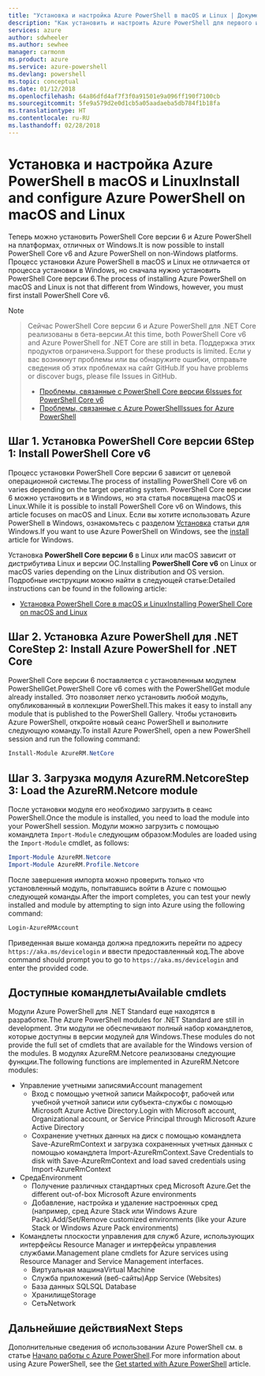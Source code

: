 ```yaml
---
title: "Установка и настройка Azure PowerShell в macOS и Linux | Документация Майкрософт"
description: "Как установить и настроить Azure PowerShell для первого использования в macOS и Linux."
services: azure
author: sdwheeler
ms.author: sewhee
manager: carmonm
ms.product: azure
ms.service: azure-powershell
ms.devlang: powershell
ms.topic: conceptual
ms.date: 01/12/2018
ms.openlocfilehash: 64a86dfd4af7f3f0a91501e9a096ff190f7100cb
ms.sourcegitcommit: 5fe9a579d2e0d1cb5a05aadaeba5db784f1b18fa
ms.translationtype: HT
ms.contentlocale: ru-RU
ms.lasthandoff: 02/28/2018
---
```

# <a name="install-and-configure-azure-powershell-on-macos-and-linux"></a><span data-ttu-id="64d24-103">Установка и настройка Azure PowerShell в macOS и Linux</span><span class="sxs-lookup"><span data-stu-id="64d24-103">Install and configure Azure PowerShell on macOS and Linux</span></span>

<span data-ttu-id="64d24-104">Теперь можно установить PowerShell Core версии 6 и Azure PowerShell на платформах, отличных от Windows.</span><span class="sxs-lookup"><span data-stu-id="64d24-104">It is now possible to install PowerShell Core v6 and Azure PowerShell on non-Windows platforms.</span></span>
<span data-ttu-id="64d24-105">Процесс установки Azure PowerShell в macOS и Linux не отличается от процесса установки в Windows, но сначала нужно установить PowerShell Core версии 6.</span><span class="sxs-lookup"><span data-stu-id="64d24-105">The process of installing Azure PowerShell on macOS and Linux is not that different from Windows, however, you must first install PowerShell Core v6.</span></span>

> [!NOTE]

> <span data-ttu-id="64d24-106">Сейчас PowerShell Core версии 6 и Azure PowerShell для .NET Core реализованы в бета-версии.</span><span class="sxs-lookup"><span data-stu-id="64d24-106">At this time, both PowerShell Core v6 and Azure PowerShell for .NET Core are still in beta.</span></span>
> <span data-ttu-id="64d24-107">Поддержка этих продуктов ограничена.</span><span class="sxs-lookup"><span data-stu-id="64d24-107">Support for these products is limited.</span></span> <span data-ttu-id="64d24-108">Если у вас возникнут проблемы или вы обнаружите ошибки, отправьте сведения об этих проблемах на сайт GitHub.</span><span class="sxs-lookup"><span data-stu-id="64d24-108">If you have problems or discover bugs, please file Issues in GitHub.</span></span>
>
> * [<span data-ttu-id="64d24-109">Проблемы, связанные с PowerShell Core версии 6</span><span class="sxs-lookup"><span data-stu-id="64d24-109">Issues for PowerShell Core v6</span></span>](https://github.com/PowerShell/PowerShell/issues)
> * [<span data-ttu-id="64d24-110">Проблемы, связанные с Azure PowerShell</span><span class="sxs-lookup"><span data-stu-id="64d24-110">Issues for Azure PowerShell</span></span>](https://github.com/azure/azure-docs-powershell/issues)

## <a name="step-1-install-powershell-core-v6"></a><span data-ttu-id="64d24-111">Шаг 1. Установка PowerShell Core версии 6</span><span class="sxs-lookup"><span data-stu-id="64d24-111">Step 1: Install PowerShell Core v6</span></span>

<span data-ttu-id="64d24-112">Процесс установки PowerShell Core версии 6 зависит от целевой операционной системы.</span><span class="sxs-lookup"><span data-stu-id="64d24-112">The process of installing PowerShell Core v6 on varies depending on the target operating system.</span></span>
<span data-ttu-id="64d24-113">PowerShell Core версии 6 можно установить и в Windows, но эта статья посвящена macOS и Linux.</span><span class="sxs-lookup"><span data-stu-id="64d24-113">While it is possible to install PowerShell Core v6 on Windows, this article focuses on macOS and Linux.</span></span> <span data-ttu-id="64d24-114">Если вы хотите использовать Azure PowerShell в Windows, ознакомьтесь с разделом [Установка](./install-azurerm-ps.md) статьи для Windows.</span><span class="sxs-lookup"><span data-stu-id="64d24-114">If you want to use Azure PowerShell on Windows, see the [install](./install-azurerm-ps.md) article for Windows.</span></span>

<span data-ttu-id="64d24-115">Установка **PowerShell Core версии 6** в Linux или macOS зависит от дистрибутива Linux и версии ОС.</span><span class="sxs-lookup"><span data-stu-id="64d24-115">Installing **PowerShell Core v6** on Linux or macOS varies depending on the Linux distribution and OS version.</span></span>
<span data-ttu-id="64d24-116">Подробные инструкции можно найти в следующей статье:</span><span class="sxs-lookup"><span data-stu-id="64d24-116">Detailed instructions can be found in the following article:</span></span>

- [<span data-ttu-id="64d24-117">Установка PowerShell Core в macOS и Linux</span><span class="sxs-lookup"><span data-stu-id="64d24-117">Installing PowerShell Core on macOS and Linux</span></span>](/powershell/scripting/setup/installing-powershell-core-on-macos-and-linux)

## <a name="step-2-install-azure-powershell-for-net-core"></a><span data-ttu-id="64d24-118">Шаг 2. Установка Azure PowerShell для .NET Core</span><span class="sxs-lookup"><span data-stu-id="64d24-118">Step 2: Install Azure PowerShell for .NET Core</span></span>

<span data-ttu-id="64d24-119">PowerShell Core версии 6 поставляется с установленным модулем PowerShellGet.</span><span class="sxs-lookup"><span data-stu-id="64d24-119">PowerShell Core v6 comes with the PowerShellGet module already installed.</span></span> <span data-ttu-id="64d24-120">Это позволяет легко установить любой модуль, опубликованный в коллекции PowerShell.</span><span class="sxs-lookup"><span data-stu-id="64d24-120">This makes it easy to install any module that is published to the PowerShell Gallery.</span></span> <span data-ttu-id="64d24-121">Чтобы установить Azure PowerShell, откройте новый сеанс PowerShell и выполните следующую команду.</span><span class="sxs-lookup"><span data-stu-id="64d24-121">To install Azure PowerShell, open a new PowerShell session and run the following command:</span></span>

```powershell
Install-Module AzureRM.NetCore
```

## <a name="step-3-load-the-azurermnetcore-module"></a><span data-ttu-id="64d24-122">Шаг 3. Загрузка модуля AzureRM.Netcore</span><span class="sxs-lookup"><span data-stu-id="64d24-122">Step 3: Load the AzureRM.Netcore module</span></span>

<span data-ttu-id="64d24-123">После установки модуля его необходимо загрузить в сеанс PowerShell.</span><span class="sxs-lookup"><span data-stu-id="64d24-123">Once the module is installed, you need to load the module into your PowerShell session.</span></span> <span data-ttu-id="64d24-124">Модули можно загрузить с помощью командлета `Import-Module` следующим образом:</span><span class="sxs-lookup"><span data-stu-id="64d24-124">Modules are loaded using the `Import-Module` cmdlet, as follows:</span></span>

```powershell
Import-Module AzureRM.Netcore
Import-Module AzureRM.Profile.Netcore
```

<span data-ttu-id="64d24-125">После завершения импорта можно проверить только что установленный модуль, попытавшись войти в Azure с помощью следующей команды.</span><span class="sxs-lookup"><span data-stu-id="64d24-125">After the import completes, you can test your newly installed and module by attempting to sign into Azure using the following command:</span></span>

```powershell
Login-AzureRMAccount
```

<span data-ttu-id="64d24-126">Приведенная выше команда должна предложить перейти по адресу `https://aka.ms/devicelogin` и ввести предоставленный код.</span><span class="sxs-lookup"><span data-stu-id="64d24-126">The above command should prompt you to go to `https://aka.ms/devicelogin` and enter the provided code.</span></span>

## <a name="available-cmdlets"></a><span data-ttu-id="64d24-127">Доступные командлеты</span><span class="sxs-lookup"><span data-stu-id="64d24-127">Available cmdlets</span></span>

<span data-ttu-id="64d24-128">Модули Azure PowerShell для .NET Standard еще находятся в разработке.</span><span class="sxs-lookup"><span data-stu-id="64d24-128">The Azure PowerShell modules for .NET Standard are still in development.</span></span> <span data-ttu-id="64d24-129">Эти модули не обеспечивают полный набор командлетов, которые доступны в версии модулей для Windows.</span><span class="sxs-lookup"><span data-stu-id="64d24-129">These modules do not provide the full set of cmdlets that are available for the Windows version of the modules.</span></span> <span data-ttu-id="64d24-130">В модулях AzureRM.Netcore реализованы следующие функции.</span><span class="sxs-lookup"><span data-stu-id="64d24-130">The following functions are implemented in AzureRM.Netcore modules:</span></span>

* <span data-ttu-id="64d24-131">Управление учетными записями</span><span class="sxs-lookup"><span data-stu-id="64d24-131">Account management</span></span>
  - <span data-ttu-id="64d24-132">Вход с помощью учетной записи Майкрософт, рабочей или учебной учетной записи или субъекта-службы с помощью Microsoft Azure Active Directory.</span><span class="sxs-lookup"><span data-stu-id="64d24-132">Login with Microsoft account, Organizational account, or Service Principal through Microsoft Azure Active Directory</span></span>
  - <span data-ttu-id="64d24-133">Сохранение учетных данных на диск с помощью командлета Save-AzureRmContext и загрузка сохраненных учетных данных с помощью командлета Import-AzureRmContext.</span><span class="sxs-lookup"><span data-stu-id="64d24-133">Save Credentials to disk with Save-AzureRmContext and load saved credentials using Import-AzureRmContext</span></span>
* <span data-ttu-id="64d24-134">Среда</span><span class="sxs-lookup"><span data-stu-id="64d24-134">Environment</span></span>
  - <span data-ttu-id="64d24-135">Получение различных стандартных сред Microsoft Azure.</span><span class="sxs-lookup"><span data-stu-id="64d24-135">Get the different out-of-box Microsoft Azure environments</span></span>
  - <span data-ttu-id="64d24-136">Добавление, настройка и удаление настроенных сред (например, сред Azure Stack или Windows Azure Pack).</span><span class="sxs-lookup"><span data-stu-id="64d24-136">Add/Set/Remove customized environments (like your Azure Stack or Windows Azure Pack environments)</span></span>
* <span data-ttu-id="64d24-137">Командлеты плоскости управления для служб Azure, использующих интерфейсы Resource Manager и интерфейсы управления службами.</span><span class="sxs-lookup"><span data-stu-id="64d24-137">Management plane cmdlets for Azure services using Resource Manager and Service Management interfaces.</span></span>
  - <span data-ttu-id="64d24-138">Виртуальная машина</span><span class="sxs-lookup"><span data-stu-id="64d24-138">Virtual Machine</span></span>
  - <span data-ttu-id="64d24-139">Служба приложений (веб-сайты)</span><span class="sxs-lookup"><span data-stu-id="64d24-139">App Service (Websites)</span></span>
  - <span data-ttu-id="64d24-140">База данных SQL</span><span class="sxs-lookup"><span data-stu-id="64d24-140">SQL Database</span></span>
  - <span data-ttu-id="64d24-141">Хранилище</span><span class="sxs-lookup"><span data-stu-id="64d24-141">Storage</span></span>
  - <span data-ttu-id="64d24-142">Сеть</span><span class="sxs-lookup"><span data-stu-id="64d24-142">Network</span></span>

## <a name="next-steps"></a><span data-ttu-id="64d24-143">Дальнейшие действия</span><span class="sxs-lookup"><span data-stu-id="64d24-143">Next Steps</span></span>

<span data-ttu-id="64d24-144">Дополнительные сведения об использовании Azure PowerShell см. в статье [Начало работы с Azure PowerShell](get-started-azureps.md).</span><span class="sxs-lookup"><span data-stu-id="64d24-144">For more information about using Azure PowerShell, see the [Get started with Azure PowerShell](get-started-azureps.md) article.</span></span>
